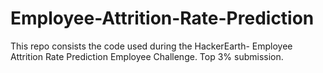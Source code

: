 # Employee-Attrition-Rate-Prediction
This repo consists the code used during the HackerEarth- Employee Attrition Rate Prediction Employee Challenge. Top 3% submission.

